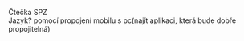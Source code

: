 Čtečka SPZ <br>
Jazyk? 
pomocí propojení mobilu s pc(najít aplikaci, která bude dobře propojitelná)
